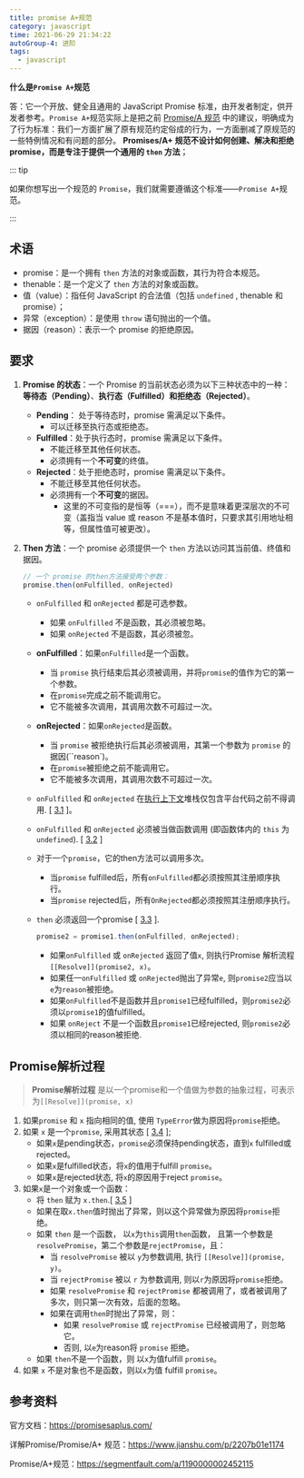 ```yaml
---
title: promise A+规范
category: javascript
time: 2021-06-29 21:34:22
autoGroup-4: 进阶
tags:
  - javascript
---
```


**什么是`Promise A+`规范**

答：它一个开放、健全且通用的 JavaScript Promise 标准，由开发者制定，供开发者参考。`Promise A+`规范实际上是把之前 [Promise/A 规范](http://wiki.commonjs.org/wiki/Promises/A) 中的建议，明确成为了行为标准：我们一方面扩展了原有规范约定俗成的行为，一方面删减了原规范的一些特例情况和有问题的部分。 **Promises/A+ 规范不设计如何创建、解决和拒绝 promise，而是专注于提供一个通用的 `then` 方法**；

::: tip

如果你想写出一个规范的 `Promise`，我们就需要遵循这个标准——`Promise A+`规范。

:::

## 术语

- promise：是一个拥有 `then` 方法的对象或函数，其行为符合本规范。
- thenable：是一个定义了 `then` 方法的对象或函数。
- 值（value）：指任何 JavaScript 的合法值（包括 `undefined` , thenable 和 promise）；
- 异常（exception）：是使用 `throw` 语句抛出的一个值。
- 据因（reason）：表示一个 promise 的拒绝原因。

## 要求

1. **Promise 的状态**：一个 Promise 的当前状态必须为以下三种状态中的一种：**等待态（Pending）**、**执行态（Fulfilled）**和**拒绝态（Rejected）**。

   - **Pending**： 处于等待态时，promise 需满足以下条件。
     - 可以迁移至执行态或拒绝态。
   - **Fulfilled**：处于执行态时，promise 需满足以下条件。
     - 不能迁移至其他任何状态。
     - 必须拥有一个**不可变**的终值。
   - **Rejected**：处于拒绝态时，promise 需满足以下条件。
     - 不能迁移至其他任何状态。
     - 必须拥有一个**不可变**的据因。
       - 这里的不可变指的是恒等（===），而不是意味着更深层次的不可变（盖指当 value 或 reason 不是基本值时，只要求其引用地址相等，但属性值可被更改）。

2. **Then 方法**：一个 promise 必须提供一个 `then` 方法以访问其当前值、终值和据因。

   ```javascript
   // 一个 promise 的then方法接受两个参数：
   promise.then(onFulfilled, onRejected)
   ```

   - `onFulfilled` 和 `onRejected` 都是可选参数。
     - 如果 `onFulfilled` 不是函数，其必须被忽略。
     - 如果 `onRejected` 不是函数，其必须被忽。
     
   - **onFulfilled**：如果`onFulfilled`是一个函数。
     - 当 `promise` 执行结束后其必须被调用，并将`promise`的值作为它的第一个参数。
     - 在`promise`完成之前不能调用它。
     - 它不能被多次调用，其调用次数不可超过一次。
     
   - **onRejected**：如果`onRejected`是函数。
     - 当 `promise` 被拒绝执行后其必须被调用，其第一个参数为 `promise` 的据因(``reason`)。
     - 在`promise`被拒绝之前不能调用它。
     - 它不能被多次调用，其调用次数不可超过一次。
     
   - `onFulfilled` 和 `onRejected` 在[执行上下文](https://es5.github.io/#x10.3)堆栈仅包含平台代码之前不得调用. [ [3.1](https://promisesaplus.com/#notes) ]。
   
   - `onFulfilled` 和 `onRejected` 必须被当做函数调用 (即函数体内的 `this` 为`undefined`). [ [3.2](https://promisesaplus.com/#notes) ]
   
   - 对于一个`promise`，它的then方法可以调用多次。
   
     - 当`promise` fulfilled后，所有`onFulfilled`都必须按照其注册顺序执行。
     - 当`promise` rejected后，所有`OnRejected`都必须按照其注册顺序执行。
   
   - `then` 必须返回一个promise  [ [3.3](https://promisesaplus.com/#notes) ].
   
     ```javascript
     promise2 = promise1.then(onFulfilled, onRejected);
     ```
   
     - 如果`onFulfilled` 或 `onRejected` 返回了值`x`, 则执行Promise 解析流程`[[Resolve]](promise2, x)`。
     - 如果任一`onFulfilled` 或 `onRejected`抛出了异常`e`, 则`promise2`应当以`e`为`reason`被拒绝。
     - 如果`onFulfilled`不是函数并且`promise1`已经fulfilled，则`promise2`必须以`promise1`的值fulfilled。
     - 如果 `onReject` 不是一个函数且`promise1`已经rejected, 则`promise2`必须以相同的reason被拒绝.

## Promise解析过程

> **Promise解析过程** 是以一个promise和一个值做为参数的抽象过程，可表示为`[[Resolve]](promise, x)`

1. 如果`promise` 和 `x` 指向相同的值, 使用 `TypeError`做为原因将`promise`拒绝。
2. 如果 `x` 是一个`promise`, 采用其状态 [ [3.4](https://promisesaplus.com/#notes) ];
   - 如果`x`是pending状态，`promise`必须保持pending状态，直到`x` fulfilled或rejected。
   - 如果`x`是fulfilled状态，将`x`的值用于fulfill `promise`。
   - 如果`x`是rejected状态, 将`x`的原因用于reject `promise`。
3. 如果`x`是一个对象或一个函数：
   - 将 `then` 赋为 `x.then`.[ [3.5](https://promisesaplus.com/#notes) ]
   - 如果在取`x.then`值时抛出了异常，则以这个异常做为原因将`promise`拒绝。
   - 如果 `then` 是一个函数， 以`x`为`this`调用`then`函数， 且第一个参数是`resolvePromise`，第二个参数是`rejectPromise`，且：
     - 当 `resolvePromise` 被以 `y`为参数调用, 执行 `[[Resolve]](promise, y)`。
     - 当 `rejectPromise` 被以 `r` 为参数调用, 则以`r`为原因将`promise`拒绝。
     - 如果 `resolvePromise` 和 `rejectPromise` 都被调用了，或者被调用了多次，则只第一次有效，后面的忽略。
     - 如果在调用`then`时抛出了异常，则：
       - 如果 `resolvePromise` 或 `rejectPromise` 已经被调用了，则忽略它。
       - 否则, 以`e`为reason将 `promise` 拒绝。
   - 如果 `then`不是一个函数，则 以`x`为值fulfill `promise`。
4. 如果 `x` 不是对象也不是函数，则以`x`为值 fulfill `promise`。

## 参考资料

官方文档：https://promisesaplus.com/

详解Promise/Promise/A+ 规范：https://www.jianshu.com/p/2207b01e1174

Promise/A+规范：https://segmentfault.com/a/1190000002452115

